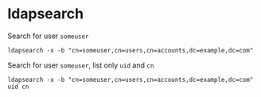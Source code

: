 # ldapsearch
Search for user `someuser`
```
ldapsearch -x -b "cn=someuser,cn=users,cn=accounts,dc=example,dc=com"
```
Search for user `someuser`, list only `uid` and `cn`
```
ldapsearch -x -b "cn=someuser,cn=users,cn=accounts,dc=example,dc=com" uid cn
```